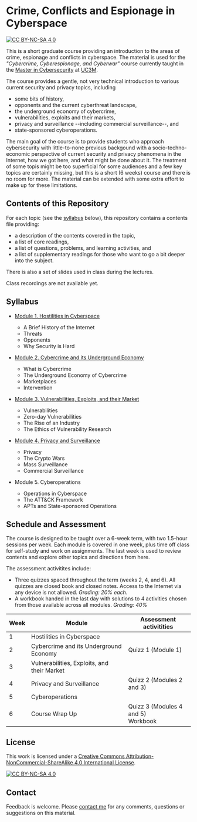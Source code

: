 # Crime, Conflicts and Espionage in Cyberspace
[![CC BY-NC-SA 4.0][cc-by-nc-sa-shield]][cc-by-nc-sa]

This is a short graduate course providing an introduction to the areas of crime, espionage and conflicts in cyberspace. The material is used for the _"Cybercrime, Cyberespionage, and Cyberwar"_ course currently taught in the [Master in Cybersecurity](https://www.uc3m.es/master/cybersecurity) at [UC3M](https://www.uc3m.es/Home).

The course provides a gentle, not very technical introduction to various current security and privacy topics, including
* some bits of history,
* opponents and the current cyberthreat landscape,
* the underground economy of cybercrime,
* vulnerabilities, exploits and their markets,
* privacy and surveillance --including commercial surveillance--, and
* state-sponsored cyberoperations.

The main goal of the course is to provide students who approach cybersecurity with little-to-none previous backgound with a socio-techno-economic perspective of current security and privacy phenomena in the Internet, how we got here, and what might be done about it. The treatment of some topis might be too superficial for some audiences and a few key topics are certainly missing, but this is a short (6 weeks) course and there is no room for more. The material can be extended with some extra effort to make up for these limitations.


## Contents of this Repository

For each topic (see the [syllabus](https://github.com/0xjet/ccc#syllabus) below), this repository contains a contents file providing:
* a description of the contents covered in the topic,
* a list of core readings,
* a list of questions, problems, and learning activities, and
* a list of supplementary readings for those who want to go a bit deeper into the subject.

There is also a set of slides used in class during the lectures.

Class recordings are not available yet.


## Syllabus

* [Module 1. Hostilities in Cyberspace](https://github.com/0xjet/ccc/blob/main/1_hostilities.md)
    * A Brief History of the Internet
    * Threats
    * Opponents
    * Why Security is Hard

* [Module 2. Cybercrime and its Underground Economy](https://github.com/0xjet/ccc/blob/main/2_cybercrime.md)
    * What is Cybercrime
    * The Underground Economy of Cybercrime
    * Marketplaces
    * Intervention

* [Module 3. Vulnerabilities, Exploits, and their Market](https://github.com/0xjet/ccc/blob/main/3_vulnerabilities.md)
    * Vulnerabilities
    * Zero-day Vulnerabilities
    * The Rise of an Industry
    * The Ethics of Vulnerability Research

* [Module 4. Privacy and Surveillance](https://github.com/0xjet/ccc/blob/main/4_surveillance.md)
    * Privacy
    * The Crypto Wars
    * Mass Surveillance
    * Commercial Surveillance

* Module 5. Cyberoperations
    * Operations in Cyberspace
    * The ATT&CK Framework
    * APTs and State-sponsored Operations


## Schedule and Assessment

The course is designed to be taught over a 6-week term, with two 1.5-hour sessions per week. Each module is covered in one week, plus time off class for self-study and work on assignments. The last week is used to review contents and explore other topics and directions from here.

The assessment activitites include:
* Three quizzes spaced throughout the term (weeks 2, 4, and 6). All quizzes are closed book and closed notes. Access to the Internet via any device is not allowed. _Grading: 20% each_.
* A workbook handed in the last day with solutions to 4 activities chosen from those available across all modules. _Grading: 40%_

| Week | Module                                      | Assessment activitities                  |
| ---- | ------------------------------------------- | ---------------------------------------- | 
| 1    | Hostilities in Cyberspace                   |                                          |
| 2    | Cybercrime and its Underground Economy      | Quizz 1 (Module 1)                       |
| 3    | Vulnerabilities, Exploits, and their Market |                                          |
| 4    | Privacy and Surveillance                    | Quizz 2 (Modules 2 and 3)                |
| 5    | Cyberoperations                             |                                          |
| 6    | Course Wrap Up                              | Quizz 3 (Modules 4 and 5) <br/> Workbook |


## License

This work is licensed under a
[Creative Commons Attribution-NonCommercial-ShareAlike 4.0 International License][cc-by-nc-sa].

[![CC BY-NC-SA 4.0][cc-by-nc-sa-image]][cc-by-nc-sa]

[cc-by-nc-sa]: http://creativecommons.org/licenses/by-nc-sa/4.0/
[cc-by-nc-sa-image]: https://licensebuttons.net/l/by-nc-sa/4.0/88x31.png
[cc-by-nc-sa-shield]: https://img.shields.io/badge/License-CC%20BY--NC--SA%204.0-lightgrey.svg


## Contact

Feedback is welcome. Please [contact me](https://0xjet.github.io/) for any comments, questions or suggestions on this material.
